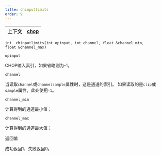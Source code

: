 ```yaml
---
title: chinputlimits
order: 9
---
```

| 上下文 | [chop](../contexts/chop.html) |
| --- | --- |

`int  chinputlimits(int opinput, int channel, float &channel_min, float &channel_max)`

`opinput`

CHOP输入索引，如果省略则为-1。

`channel`

当读取`channel`或`channelsample`属性时，这是通道的索引。
如果读取的是`clip`或`sample`属性，此处使用`-1`。

`channel_min`

计算得到的通道最小值；

`channel_max`

计算得到的通道最大值；

返回值

成功返回1，失败返回0。